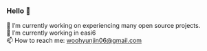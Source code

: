 ### Hello 👋  

🔭 I’m currently working on experiencing many open source projects.  
🌱 I’m currently working in easi6  
📫 How to reach me: woohyunjin06@gmail.com

<!--
**woohyunjin06/woohyunjin06** is a ✨ _special_ ✨ repository because its `README.md` (this file) appears on your GitHub profile.

Here are some ideas to get you started:

- 🔭 I’m currently working on ...
- 🌱 I’m currently learning ...
- 👯 I’m looking to collaborate on ...
- 🤔 I’m looking for help with ...
- 💬 Ask me about ...
- 📫 How to reach me: ...
- 😄 Pronouns: ...
- ⚡ Fun fact: ...
-->
